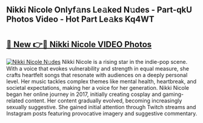 ## Nikki Nicole Onlyf𝚊ns Le𝚊ked N𝚞des - Part-qkU Photos Video - Hot Part Le𝚊ks Kq4WT

# <h2><a href="http://ac28296.deff.icu/?id=Nikki+Nicole">🔗 New 👉🔴 Nikki Nicole VIDEO Photos</a></h2>

[![Nikki Nicole N𝚞des](https://i.imgur.com/rIISA9y.gif)](http://ac28296.deff.icu/?id=Nikki+Nicole)
Nikki Nicole is a rising star in the indie-pop scene. With a voice that evokes vulnerability and strength in equal measure, she crafts heartfelt songs that resonate with audiences on a deeply personal level. Her music tackles complex themes like mental health, heartbreak, and societal expectations, making her a voice for her generation. Nikki Nicole began her online journey in 2017, initially creating cosplay and gaming-related content. Her content gradually evolved, becoming increasingly sexually suggestive. She gained initial attention through Twitch streams and Instagram posts featuring provocative imagery and suggestive commentary.
